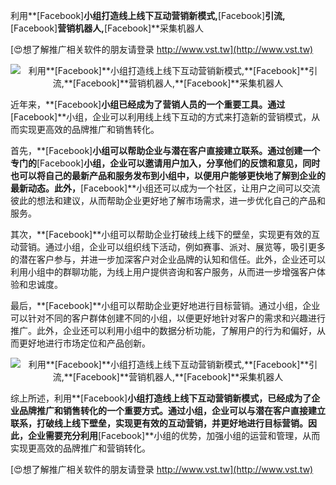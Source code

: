 利用**[Facebook]**小组打造线上线下互动营销新模式,**[Facebook]**引流,**[Facebook]**营销机器人,**[Facebook]**采集机器人

[😍想了解推广相关软件的朋友请登录 http://www.vst.tw](http://www.vst.tw)

 <center><img src="https://vst.tw/MP4/tuiguang/png/6.png" alt="利用**[Facebook]**小组打造线上线下互动营销新模式,**[Facebook]**引流,**[Facebook]**营销机器人,**[Facebook]**采集机器人"></center>

近年来，**[Facebook]**小组已经成为了营销人员的一个重要工具。通过**[Facebook]**小组，企业可以利用线上线下互动的方式来打造新的营销模式，从而实现更高效的品牌推广和销售转化。

首先，**[Facebook]**小组可以帮助企业与潜在客户直接建立联系。通过创建一个专门的**[Facebook]**小组，企业可以邀请用户加入，分享他们的反馈和意见，同时也可以将自己的最新产品和服务发布到小组中，以便用户能够更快地了解到企业的最新动态。此外，**[Facebook]**小组还可以成为一个社区，让用户之间可以交流彼此的想法和建议，从而帮助企业更好地了解市场需求，进一步优化自己的产品和服务。

其次，**[Facebook]**小组可以帮助企业打破线上线下的壁垒，实现更有效的互动营销。通过小组，企业可以组织线下活动，例如赛事、派对、展览等，吸引更多的潜在客户参与，并进一步加深客户对企业品牌的认知和信任。此外，企业还可以利用小组中的群聊功能，为线上用户提供咨询和客户服务，从而进一步增强客户体验和忠诚度。

最后，**[Facebook]**小组可以帮助企业更好地进行目标营销。通过小组，企业可以针对不同的客户群体创建不同的小组，以便更好地针对客户的需求和兴趣进行推广。此外，企业还可以利用小组中的数据分析功能，了解用户的行为和偏好，从而更好地进行市场定位和产品创新。

 <center><img src="https://vst.tw/MP4/tuiguang/png/3.png" alt="利用**[Facebook]**小组打造线上线下互动营销新模式,**[Facebook]**引流,**[Facebook]**营销机器人,**[Facebook]**采集机器人"></center>

综上所述，利用**[Facebook]**小组打造线上线下互动营销新模式，已经成为了企业品牌推广和销售转化的一个重要方式。通过小组，企业可以与潜在客户直接建立联系，打破线上线下壁垒，实现更有效的互动营销，并更好地进行目标营销。因此，企业需要充分利用**[Facebook]**小组的优势，加强小组的运营和管理，从而实现更高效的品牌推广和营销转化。

[😍想了解推广相关软件的朋友请登录 http://www.vst.tw](http://www.vst.tw)



